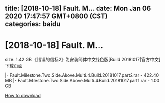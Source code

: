 
title: [2018-10-18] Fault. M…
date: Mon Jan 06 2020 17:47:57 GMT+0800 (CST)    
categories: baidu
---

# [2018-10-18] Fault. M…
size: 1.42 GB
 《错误的信标2》免安装简体中文绿色版[Build 20181017|官方中文]下载页面
 
|- Fault.Milestone.Two.Side.Above.Multi.4.Build.20181017.part2.rar - 422.40 MB
|- Fault.Milestone.Two.Side.Above.Multi.4.Build.20181017.part1.rar - 1.00 GB

[How to download](https://bpcam.bemobtrk.com/go/2ceec3aa-1ca2-46d6-b9ff-aaa5c184517c?jno=1684)